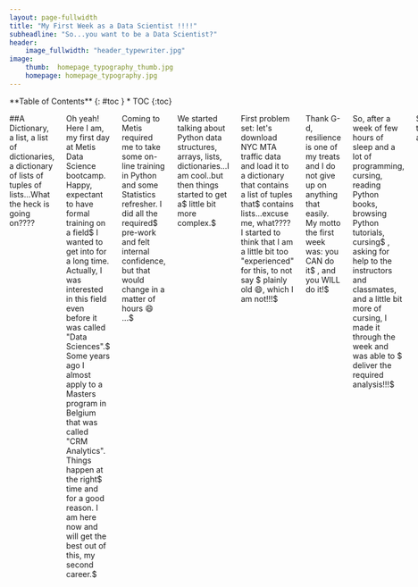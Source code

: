 ```yaml
---
layout: page-fullwidth
title: "My First Week as a Data Scientist !!!!"
subheadline: "So...you want to be a Data Scientist?"
header:
    image_fullwidth: "header_typewriter.jpg"
image:
    thumb:  homepage_typography_thumb.jpg
    homepage: homepage_typography.jpg
---
```

<div class="row">
<div class="medium-4 medium-push-8 columns" markdown="1">
<div class="panel radius" markdown="1">
**Table of Contents**
{: #toc }
*  TOC
{:toc}
</div>
</div><!-- /.medium-4.columns -->

<div class="medium-8 medium-pull-4 columns" markdown="1">

##A Dictionary, a list, a list of dictionaries, a dictionary of lists of tuples of lists...What the heck is going on????

Oh yeah! Here I am, my first day at Metis Data Science bootcamp. Happy, expectant to have formal training on a field$
I wanted to get into for a long time. Actually, I was interested in this field even before it was called "Data Sciences".$
Some years ago I almost apply to a Masters program in Belgium that was called "CRM Analytics". Things happen at the right$
time and for a good reason. I am here now and will get the best out of this, my second career.$ 

Coming to Metis required me to take some on-line training in Python and some Statistics refresher. I did all the required$
pre-work and felt internal confidence, but that would change in a matter of hours :smile: ...$

We started talking about Python data structures, arrays, lists, dictionaries...I am cool..but then things started to get a$
little bit more complex.$

First problem set: let's download NYC MTA traffic data and load it to a dictionary that contains a list of tuples that$
contains lists...excuse me, what???? I started to think that I am a little bit too "experienced" for this, to not say $
plainly old :smile:, which I am not!!!$

Thank G-d, resilience is one of my treats and I do not give up on anything that easily. My motto the first week was: you CAN do it$
, and you WILL do it!$

So, after a week of few hours of sleep and a lot of programming, cursing, reading Python books, browsing Python tutorials, cursing$
, asking for help to the instructors and classmates, and a little bit more of cursing, I made it through the week and was able to $
deliver the required analysis!!!$

Super-proud of the accomplishment!

...things will get better...

Week 2, here I come!




